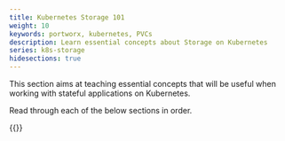 ```yaml
---
title: Kubernetes Storage 101
weight: 10
keywords: portworx, kubernetes, PVCs
description: Learn essential concepts about Storage on Kubernetes
series: k8s-storage
hidesections: true
---
```


This section aims at teaching essential concepts that will be useful when working with stateful applications on Kubernetes.

Read through each of the below sections in order.

{{<homelist series="k8s-101">}}
